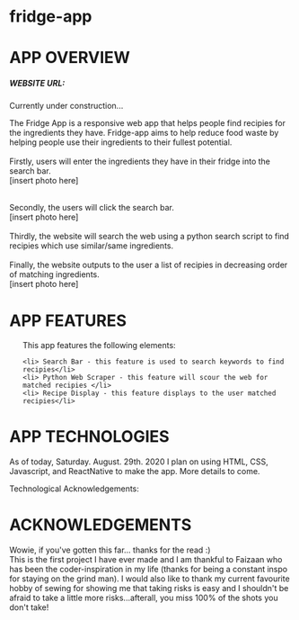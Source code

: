 # fridge-app

<h1>APP OVERVIEW</h1>

<h5>WEBSITE URL:</h5>
<p>Currently under construction...</p>
<p>The Fridge App is a responsive web app that helps people find recipies for the ingredients they have. Fridge-app aims to help reduce food waste by helping people use their ingredients to their fullest potential.<br>
<br>Firstly, users will enter the ingredients they have in their fridge into the search bar.
<br>[insert photo here]</p>
<br>Secondly, the users will click the search bar.
<br>[insert photo here]</br>
<br>Thirdly, the website will search the web using a python search script to find recipies which use similar/same ingredients.<br>
<br>Finally, the website outputs to the user a list of recipies in decreasing order of matching ingredients.
<br>[insert photo here]</p>

<h1>APP FEATURES</h1>
<ol>
This app features the following elements:

    <li> Search Bar - this feature is used to search keywords to find recipies</li>
    <li> Python Web Scraper - this feature will scour the web for matched recipies </li>
    <li> Recipe Display - this feature displays to the user matched recipies</li>

</ol>

<h1>APP TECHNOLOGIES</h1>
<p>
As of today, Saturday. August. 29th. 2020 I plan on using HTML, CSS, Javascript, and ReactNative to make the app. More details to come.

<h7>Technological Acknowledgements:</h7>

</p>

<h1>ACKNOWLEDGEMENTS</h1>
<p>
Wowie, if you've gotten this far... thanks for the read :)
<br>This is the first project I have ever made and I am thankful to Faizaan who has been the coder-inspiration in my life (thanks for being a constant inspo for staying on the grind man). I would also like to thank my current favourite hobby of sewing for showing me that taking risks is easy and I shouldn't be afraid to take a little more risks...afterall, you miss 100% of the shots you don't take!
</p>
